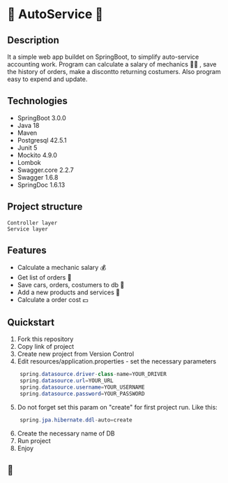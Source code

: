 # :checkered_flag: AutoService :checkered_flag:

## Description

It a simple web app buildet on SpringBoot, to simplify auto-service accounting work. Program can calculate a salary of mechanics :mechanic: ,
save the history of orders, make a discontto returning costumers. Also program easy to expend and update.

## Technologies

- SpringBoot 3.0.0
- Java 18
- Maven
- Postgresql 42.5.1
- Junit 5
- Mockito 4.9.0
- Lombok
- Swagger.core 2.2.7
- Swagger 1.6.8
- SpringDoc 1.6.13

## Project structure

``` 
Controller layer
Service layer
```

## Features

- Calculate a mechanic salary :moneybag:
- Get list of orders :orange_book:
- Save cars, orders, costumers to db :briefcase:
- Add a new products and services :toolbox:
- Calculate a order cost :dollar:

## Quickstart
1. Fork this repository
2. Copy link of project
3. Create new project from Version Control
4. Edit resources/application.properties - set the necessary parameters
``` java
    spring.datasource.driver-class-name=YOUR_DRIVER
    spring.datasource.url=YOUR_URL
    spring.datasource.username=YOUR_USERNAME
    spring.datasource.password=YOUR_PASSWORD
```
5. Do not forget set this param on "create" for first project run. Like this: 
``` java
    spring.jpa.hibernate.ddl-auto=create
```
6. Create the necessary name of DB
7. Run project
8. Enjoy

## :car:

